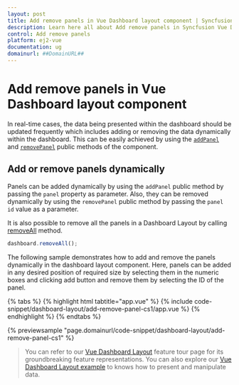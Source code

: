 ```yaml
---
layout: post
title: Add remove panels in Vue Dashboard layout component | Syncfusion
description: Learn here all about Add remove panels in Syncfusion Vue Dashboard layout component of Syncfusion Essential JS 2 and more.
control: Add remove panels 
platform: ej2-vue
documentation: ug
domainurl: ##DomainURL##
---
```

# Add remove panels in Vue Dashboard layout component

In real-time cases, the data being presented within the dashboard should be updated frequently which includes adding or removing the data dynamically within the dashboard. This can be easily achieved by using the [`addPanel`](https://ej2.syncfusion.com/vue/documentation/api/dashboard-layout/#addpanel) and [`removePanel`](https://ej2.syncfusion.com/vue/documentation/api/dashboard-layout/#removepanel) public methods of the component.

## Add or remove panels dynamically

Panels can be added dynamically by using the `addPanel` public method by passing the `panel` property as parameter. Also, they can be removed dynamically by using the `removePanel` public method by passing the `panel id` value as a parameter.

It is also possible to remove all the panels in a Dashboard Layout by calling [removeAll](https://ej2.syncfusion.com/vue/documentation/api/dashboard-layout/#removeall) method.

```js
dashboard.removeAll();

```

The following sample demonstrates how to add and remove the panels dynamically in the dashboard layout component. Here, panels can be added in any desired position of required size by selecting them in the numeric boxes and clicking add button and remove them by selecting the ID of the panel.

{% tabs %}
{% highlight html tabtitle="app.vue" %}
{% include code-snippet/dashboard-layout/add-remove-panel-cs1/app.vue %}
{% endhighlight %}
{% endtabs %}
        
{% previewsample "page.domainurl/code-snippet/dashboard-layout/add-remove-panel-cs1" %}

> You can refer to our [Vue Dashboard Layout](https://www.syncfusion.com/vue-ui-components/vue-dashboard-layout) feature tour page for its groundbreaking feature representations. You can also explore our [Vue Dashboard Layout example](https://ej2.syncfusion.com/vue/demos/#/material/dashboard-layout/default.html) to knows how to present and manipulate data.